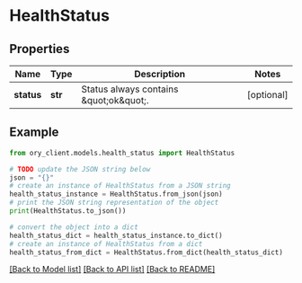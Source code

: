 # HealthStatus


## Properties

Name | Type | Description | Notes
------------ | ------------- | ------------- | -------------
**status** | **str** | Status always contains \&quot;ok\&quot;. | [optional] 

## Example

```python
from ory_client.models.health_status import HealthStatus

# TODO update the JSON string below
json = "{}"
# create an instance of HealthStatus from a JSON string
health_status_instance = HealthStatus.from_json(json)
# print the JSON string representation of the object
print(HealthStatus.to_json())

# convert the object into a dict
health_status_dict = health_status_instance.to_dict()
# create an instance of HealthStatus from a dict
health_status_from_dict = HealthStatus.from_dict(health_status_dict)
```
[[Back to Model list]](../README.md#documentation-for-models) [[Back to API list]](../README.md#documentation-for-api-endpoints) [[Back to README]](../README.md)


